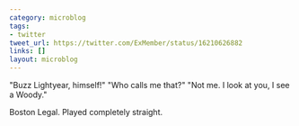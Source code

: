 ```yaml
---
category: microblog
tags:
- twitter
tweet_url: https://twitter.com/ExMember/status/16210626882
links: []
layout: microblog
---
```

"Buzz Lightyear, himself!"
"Who calls me that?"
"Not me. I look at you, I see a Woody."

Boston Legal. Played completely straight.
